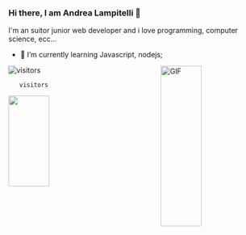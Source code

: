 ### Hi there, I am Andrea Lampitelli  👋
I'm an suitor junior web developer and i love programming, computer science, ecc...

- 🚀 I’m currently learning Javascript, nodejs;
<img align="right" alt="GIF" src="https://github.com/Gapur/Gapur/blob/master/coding.gif?raw=true" width="40%" height="318" />

![visitors](https://visitor-badge.glitch.me/badge?page_id=page.id)

      

       visitors
      
 <img height="180em" align="left" src="https://github-readme-stats.vercel.app/api?username=andylampi&show_icons=true&hide_border=true&&count_private=true&include_all_commits=true"  width="40%" />
     
      
  
